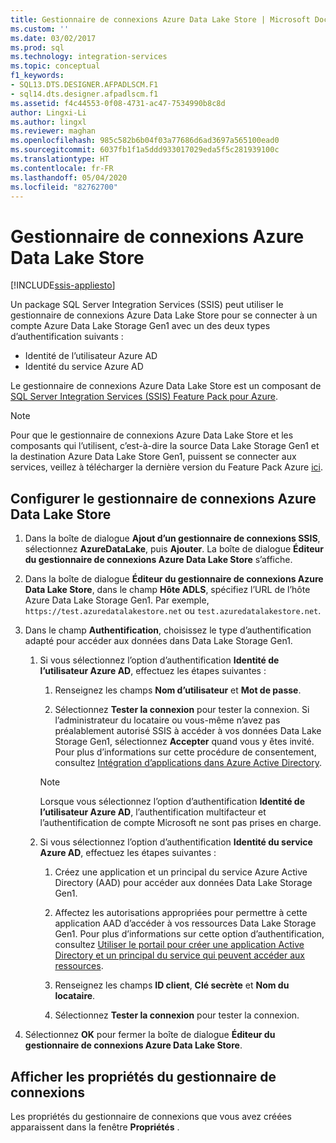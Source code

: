 ```yaml
---
title: Gestionnaire de connexions Azure Data Lake Store | Microsoft Docs
ms.custom: ''
ms.date: 03/02/2017
ms.prod: sql
ms.technology: integration-services
ms.topic: conceptual
f1_keywords:
- SQL13.DTS.DESIGNER.AFPADLSCM.F1
- sql14.dts.designer.afpadlscm.f1
ms.assetid: f4c44553-0f08-4731-ac47-7534990b8c8d
author: Lingxi-Li
ms.author: lingxl
ms.reviewer: maghan
ms.openlocfilehash: 985c582b6b04f03a77686d6ad3697a565100ead0
ms.sourcegitcommit: 6037fb1f1a5ddd933017029eda5f5c281939100c
ms.translationtype: HT
ms.contentlocale: fr-FR
ms.lasthandoff: 05/04/2020
ms.locfileid: "82762700"
---
```

# <a name="azure-data-lake-store-connection-manager"></a>Gestionnaire de connexions Azure Data Lake Store

[!INCLUDE[ssis-appliesto](../../includes/ssis-appliesto-ssvrpluslinux-asdb-asdw-xxx.md)]


Un package SQL Server Integration Services (SSIS) peut utiliser le gestionnaire de connexions Azure Data Lake Store pour se connecter à un compte Azure Data Lake Storage Gen1 avec un des deux types d’authentification suivants :
-   Identité de l’utilisateur Azure AD
-   Identité du service Azure AD 

Le gestionnaire de connexions Azure Data Lake Store est un composant de [SQL Server Integration Services (SSIS) Feature Pack pour Azure](../../integration-services/azure-feature-pack-for-integration-services-ssis.md).

> [!NOTE]
> Pour que le gestionnaire de connexions Azure Data Lake Store et les composants qui l’utilisent, c’est-à-dire la source Data Lake Storage Gen1 et la destination Azure Data Lake Store Gen1, puissent se connecter aux services, veillez à télécharger la dernière version du Feature Pack Azure [ici](https://www.microsoft.com/download/details.aspx?id=49492). 
 
## <a name="configure-the-azure-data-lake-store-connection-manager"></a>Configurer le gestionnaire de connexions Azure Data Lake Store

1.  Dans la boîte de dialogue **Ajout d’un gestionnaire de connexions SSIS**, sélectionnez **AzureDataLake**, puis **Ajouter**. La boîte de dialogue **Éditeur du gestionnaire de connexions Azure Data Lake Store** s’affiche.
  
2.  Dans la boîte de dialogue **Éditeur du gestionnaire de connexions Azure Data Lake Store**, dans le champ **Hôte ADLS**, spécifiez l’URL de l’hôte Azure Data Lake Storage Gen1. Par exemple, `https://test.azuredatalakestore.net` ou `test.azuredatalakestore.net`.
  
3.  Dans le champ **Authentification**, choisissez le type d’authentification adapté pour accéder aux données dans Data Lake Storage Gen1.

    1.  Si vous sélectionnez l’option d’authentification **Identité de l’utilisateur Azure AD**, effectuez les étapes suivantes :
        1. Renseignez les champs **Nom d’utilisateur** et **Mot de passe**. 
    
        2. Sélectionnez **Tester la connexion** pour tester la connexion. Si l’administrateur du locataire ou vous-même n’avez pas préalablement autorisé SSIS à accéder à vos données Data Lake Storage Gen1, sélectionnez **Accepter** quand vous y êtes invité. Pour plus d’informations sur cette procédure de consentement, consultez [Intégration d’applications dans Azure Active Directory](https://docs.microsoft.com/azure/active-directory/manage-apps/plan-an-application-integration#integrating-applications-with-azure-ad).
    
        > [!NOTE] 
        > Lorsque vous sélectionnez l’option d’authentification **Identité de l’utilisateur Azure AD**, l’authentification multifacteur et l’authentification de compte Microsoft ne sont pas prises en charge.
    
    2. Si vous sélectionnez l’option d’authentification **Identité du service Azure AD**, effectuez les étapes suivantes :
        1. Créez une application et un principal du service Azure Active Directory (AAD) pour accéder aux données Data Lake Storage Gen1.
    
        2. Affectez les autorisations appropriées pour permettre à cette application AAD d’accéder à vos ressources Data Lake Storage Gen1. Pour plus d’informations sur cette option d’authentification, consultez [Utiliser le portail pour créer une application Active Directory et un principal du service qui peuvent accéder aux ressources](https://docs.microsoft.com/azure/azure-resource-manager/resource-group-create-service-principal-portal).
    
        3. Renseignez les champs **ID client**, **Clé secrète** et **Nom du locataire**.
    
        4. Sélectionnez **Tester la connexion** pour tester la connexion.  
  
6.  Sélectionnez **OK** pour fermer la boîte de dialogue **Éditeur du gestionnaire de connexions Azure Data Lake Store**.  

## <a name="view-the-properties-of-the-connection-manager"></a>Afficher les propriétés du gestionnaire de connexions
Les propriétés du gestionnaire de connexions que vous avez créées apparaissent dans la fenêtre **Propriétés** .  
  
  
